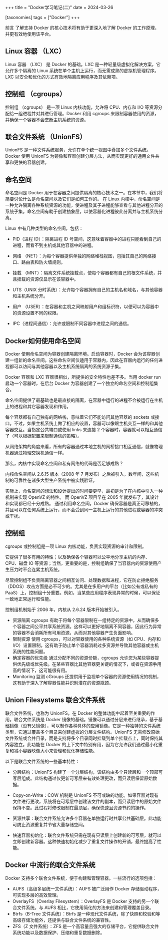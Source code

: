 +++
title = "Docker学习笔记(二)"
date = 2024-03-26

[taxonomies]
tags = ["Docker"]
+++

前言 了解支持 Docker 的核心技术将有助于更深入地了解 Docker 的工作原理，并更有效地使用该平台。
<!-- more -->

## **Linux 容器 （LXC）**

Linux 容器 （LXC） 是 Docker 的基础。LXC 是一种轻量级虚拟化解决方案，它允许多个隔离的 Linux 系统在单个主机上运行，而无需成熟的虚拟机管理程序。LXC 以安全和优化的方式有效地隔离应用程序及其依赖项。

## **控制组 （cgroups）**

控制组 （cgroups） 是一项 Linux 内核功能，允许将 CPU、内存和 I/O 等资源分配给一组进程并对其进行管理。Docker 利用 cgroups 来限制容器使用的资源，并确保一个容器不会垄断主机系统的资源。


## **联合文件系统 （UnionFS）**

UnionFS 是一种文件系统服务，允许在单个统一视图中叠加多个文件系统。Docker 使用 UnionFS 为镜像和容器创建分层方法，从而实现更好的通用文件共享和更快的容器创建。

## **命名空间**

命名空间是 Docker 用于在容器之间提供隔离的核心技术之一。在本节中，我们将简要讨论什么是命名空间以及它们是如何工作的。
在 Linux 内核中，命名空间是一种允许隔离各种系统资源的功能，使进程及其子进程能够查看与其他进程分开的系统子集。命名空间有助于创建抽象层，以使容器化进程彼此分离并与主机系统分离。

Linux 中有几种类型的命名空间，包括：

- PID（进程 ID）：隔离进程 ID 号空间，这意味着容器中的进程只能看到自己的进程，而看不到主机或其他容器中的进程。

- 网络 （NET）：为每个容器提供单独的网络堆栈视图，包括其自己的网络接口、路由表和防火墙规则。

- 挂载 （MNT）：隔离文件系统挂载点，使每个容器都有自己的根文件系统，并且挂载的资源仅显示在该容器中。

- UTS（UNIX 分时系统）：允许每个容器拥有自己的主机名和域名，与其他容器和主机系统分开。

- 用户 （USER）：在容器和主机之间映射用户和组标识符，以便可以为容器中的资源设置不同的权限。

- IPC（进程间通信）：允许或限制不同容器中进程之间的通信。

## **Docker如何使用命名空间**

Docker 使用命名空间为容器创建隔离环境。启动容器时，Docker 会为该容器创建一组新的命名空间。这些命名空间仅适用于容器内，因此在容器内运行的任何进程都可以访问与其他容器以及主机系统隔离的系统资源子集。

Docker 容器和 LXC 容器很相似，所提供的安全特性也差不多。当用 docker run 启动一个容器时，在后台 Docker 为容器创建了一个独立的命名空间和控制组集合。

命名空间提供了最基础也是最直接的隔离，在容器中运行的进程不会被运行在主机上的进程和其它容器发现和作用。

每个容器都有自己独有的网络栈，意味着它们不能访问其他容器的 sockets 或接口。不过，如果主机系统上做了相应的设置，容器可以像跟主机交互一样的和其他容器交互。当指定公共端口或使用 links 来连接 2 个容器时，容器就可以相互通信了（可以根据配置来限制通信的策略）。

从网络架构的角度来看，所有的容器通过本地主机的网桥接口相互通信，就像物理机器通过物理交换机通信一样。

那么，内核中实现命名空间和私有网络的代码是否足够成熟？

内核命名空间从 2.6.15 版本（2008 年 7 月发布）之后被引入，数年间，这些机制的可靠性在诸多大型生产系统中被实践验证。

实际上，命名空间的想法和设计提出的时间要更早，最初是为了在内核中引入一种机制来实现 OpenVZ 的特性。 而 OpenVZ 项目早在 2005 年就发布了，其设计和实现都已经十分成熟。
通过利用命名空间，Docker 确保容器是真正可移植的，并且可以在任何系统上运行，而不会受到同一主机上运行的其他进程或容器的冲突或干扰。

## **控制组**

cgroups 或控制组是一项 Linux 内核功能，负责实现资源的审计和限制。

它提供了很多有用的特性；以及确保各个容器可以公平地分享主机的内存、CPU、磁盘 IO 等资源；当然，更重要的是，控制组确保了当容器内的资源使用产生压力时不会连累主机系统。

尽管控制组不负责隔离容器之间相互访问、处理数据和进程，它在防止拒绝服务（DDOS）攻击方面是必不可少的。尤其是在多用户的平台（比如公有或私有的 PaaS）上，控制组十分重要。例如，当某些应用程序表现异常的时候，可以保证一致地正常运行和性能。

控制组机制始于 2006 年，内核从 2.6.24 版本开始被引入。

- 资源隔离
cgroups 有助于将每个容器限制在一组特定的资源中，从而确保多个容器之间公平共享系统资源。这样可以更好地隔离不同容器，因此行为异常的容器不会消耗所有可用资源，从而对其他容器产生负面影响。
- 限制资源
使用 cgroups，可以对容器使用的各种系统资源（如 CPU、内存和 I/O）设置限制。这有助于防止单个容器消耗过多资源并导致其他容器或主机系统的性能问题。
- 确定容器的优先级
通过分配不同的资源份额，cgroups 允许您为某些容器提供优先级或优先级。在某些容器比其他容器更关键的情况下，或者在资源争用高的情况下，这可能很有用。
- Monitoring 监测
cGroups 还提供用于监视单个容器的资源使用情况的机制，这有助于深入了解容器性能并识别潜在的资源瓶颈。


## **Union Filesystems 联合文件系统**

联合文件系统，也称为 UnionFS，在 Docker 的整体功能中起着至关重要的作用。联合文件系统是 Docker 镜像的基础。镜像可以通过分层来进行继承，基于基础镜像（没有父镜像），可以制作各种具体的应用镜像。它是一种独特的文件系统类型，它通过覆盖多个目录来创建虚拟的分层文件结构。UnionFS 无需修改原始文件系统或合并目录，而是支持将多个目录同时挂载到单个挂载点上，同时保持其内容独立。此功能在 Docker 的上下文中特别有用，因为它允许我们通过最小化重复和减小容器映像大小来管理和优化存储性能。

以下是联合文件系统的一些基本特性：

- 分层结构：UnionFS 构建了一个分层结构，该结构由多个只读层和一个顶部可写层组成。此结构通过仅更新可写层来有效处理更改，而只读层保留原始数据。

- Copy-on-Write：COW 机制是 UnionFS 不可或缺的功能。如果容器对现有文件进行更改，系统将在可写层中创建该文件的副本，而只读层中的原始文件保持不变。此过程将修改限制在最顶层，确保快速且资源节约的操作。

- 资源共享：联合文件系统允许多个容器在单独运行时共享公共基础层。此功能可防止资源重复并节省大量存储空间。

- 快速容器初始化：联合文件系统只需在现有只读层上创建新的可写层，就可以立即创建新容器。这种快速初始化减少了重复文件操作的开销，最终提高了性能。

## **Docker 中流行的联合文件系统**
Docker 支持多个联合文件系统，便于构建和管理容器。一些流行的选项包括：

- AUFS（高级多层统一文件系统）：AUFS 被广泛用作 Docker 存储驱动程序，可实现多层的高效管理。
- OverlayFS（Overlay Filesystem）：OverlayFS 是 Docker 支持的另一个联合文件系统。与 AUFS 相比，它使用简化的方法来创建和管理覆盖目录。
- Btrfs（B-Tree 文件系统）：Btrfs 是一种现代文件系统，除了快照和校验和等高级存储功能外，还提供与联合文件系统的兼容性。
- ZFS（Z 文件系统）：ZFS 是一个高容量且强大的存储平台，它提供联合文件系统功能以及数据保护、压缩和重复数据删除。
